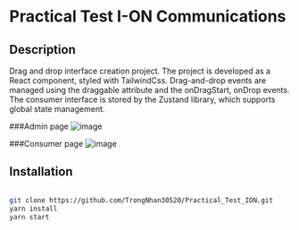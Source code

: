 # Practical Test I-ON Communications

## Description
Drag and drop interface creation project.
The project is developed as a React component, styled with TailwindCss. Drag-and-drop events are managed using the draggable attribute and the onDragStart, onDrop events. The consumer interface is stored by the Zustand library, which supports global state management.

 ###Admin page
![image](https://github.com/TrongNhan30520/Practical_Test_ION/assets/90052240/b24ba99b-fcb4-4406-8908-3b48922482cd)

 ###Consumer page
 ![image](https://github.com/TrongNhan30520/Practical_Test_ION/assets/90052240/9a319475-3457-4316-9977-b8d7dd9e52c3)


## Installation

```bash

git clone https://github.com/TrongNhan30520/Practical_Test_ION.git
yarn install
yarn start
